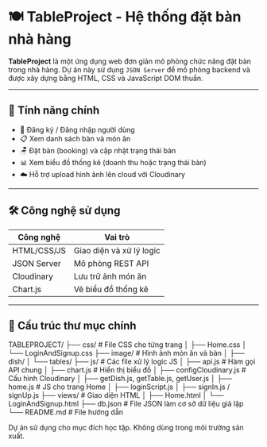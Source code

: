 ﻿# 🍽️ TableProject - Hệ thống đặt bàn nhà hàng

**TableProject** là một ứng dụng web đơn giản mô phỏng chức năng đặt bàn trong nhà hàng. Dự án này sử dụng `JSON Server` để mô phỏng backend và được xây dựng bằng HTML, CSS và JavaScript DOM thuần.

---

## 📌 Tính năng chính

- 👤 Đăng ký / Đăng nhập người dùng
- 📋 Xem danh sách bàn và món ăn
- 🪑 Đặt bàn (booking) và cập nhật trạng thái bàn
- 📊 Xem biểu đồ thống kê (doanh thu hoặc trạng thái bàn)
- ☁️ Hỗ trợ upload hình ảnh lên cloud với Cloudinary

---

## 🛠️ Công nghệ sử dụng

| Công nghệ        | Vai trò                        |
|------------------|--------------------------------|
| HTML/CSS/JS      | Giao diện và xử lý logic       |
| JSON Server      | Mô phỏng REST API              |
| Cloudinary       | Lưu trữ ảnh món ăn             |
| Chart.js         | Vẽ biểu đồ thống kê            |

---

## 📂 Cấu trúc thư mục chính
TABLEPROJECT/
├── css/ # File CSS cho từng trang
│ ├── Home.css
│ └── LoginAndSignup.css
├── image/ # Hình ảnh món ăn và bàn
│ ├── dish/
│ └── tables/
├── js/ # Các file xử lý logic JS
│ ├── api.js # Hàm gọi API chung
│ ├── chart.js # Hiển thị biểu đồ
│ ├── configCloudinary.js # Cấu hình Cloudinary
│ ├── getDish.js, getTable.js, getUser.js
│ ├── home.js # JS cho trang Home
│ ├── loginScript.js
│ ├── signIn.js / signUp.js
├── views/ # Giao diện HTML
│ ├── Home.html
│ └── LoginAndSignup.html
├── db.json # File JSON làm cơ sở dữ liệu giả lập
└── README.md # File hướng dẫn


Dự án sử dụng cho mục đích học tập. Không dùng trong môi trường sản xuất.
